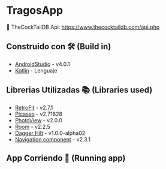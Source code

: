 # TragosApp
🍹 TheCockTailDB Api: https://www.thecocktaildb.com/api.php

## Construido con 🛠️ (Build in)
* [AndroidStudio](https://developer.android.com/studio) - v4.0.1
* [Kotlin](https://kotlinlang.org) - Lenguaje

## Librerias Utilizadas 📚 (Libraries used)
* [RetroFit](https://square.github.io/retrofit/) - v2.7.1
* [Picasso](https://square.github.io/picasso/) - v2.71828
* [PhotoView](https://github.com/chrisbanes/PhotoView) - v2.0.0
* [Room](https://developer.android.com/jetpack/androidx/releases/room) - v2.2.5
* [Dagger Hilt](https://developer.android.com/training/dependency-injection/hilt-android?hl=es-419) - v1.0.0-alpha02
* [Navigation component](https://developer.android.com/guide/navigation/navigation-getting-started) - v2.3.1


## App Corriendo 	🏃 (Running app)

